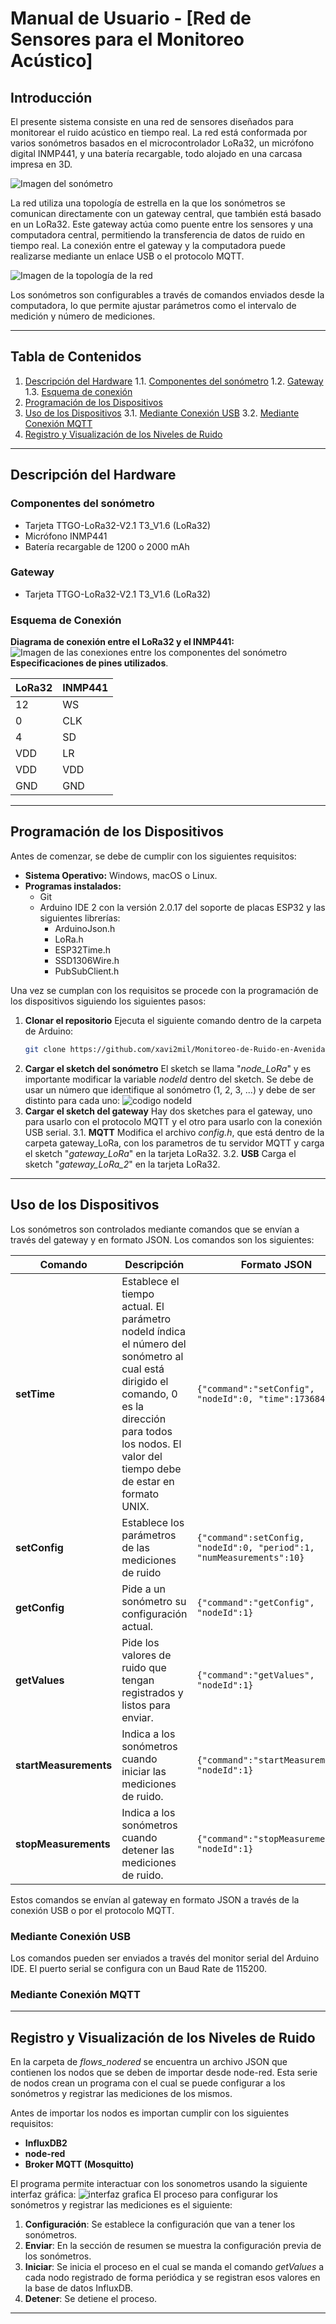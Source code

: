 # Manual de Usuario - [Red de Sensores para el Monitoreo Acústico]

## Introducción
El presente sistema consiste en una red de sensores diseñados para monitorear el ruido acústico en tiempo real. La red está conformada por varios sonómetros basados en el microcontrolador LoRa32, un micrófono digital INMP441, y una batería recargable, todo alojado en una carcasa impresa en 3D.

![Imagen del sonómetro](imagenes/sonometro.jpg "Sonometro/Nodo")

La red utiliza una topología de estrella en la que los sonómetros se comunican directamente con un gateway central, que también está basado en un LoRa32. Este gateway actúa como puente entre los sensores y una computadora central, permitiendo la transferencia de datos de ruido en tiempo real. La conexión entre el gateway y la computadora puede realizarse mediante un enlace USB o el protocolo MQTT.

![Imagen de la topología de la red](imagenes/topologia.jpg "topoligía")

Los sonómetros son configurables a través de comandos enviados desde la computadora, lo que permite ajustar parámetros como el intervalo de medición y número de mediciones.

---

## Tabla de Contenidos
1. [Descripción del Hardware](#descripción-del-hardware)
1.1. [Componentes del sonómetro](#componentes-del-sonómetro)
1.2. [Gateway](#gateway)
1.3. [Esquema de conexión](#esquema-de-conexión)
2. [Programación de los Dispositivos](#programación-de-los-dispositivos)
3. [Uso de los Dispositivos](#uso-de-los-dispositivos)
3.1. [Mediante Conexión USB](#mediante-conexión-usb)
3.2. [Mediante Conexión MQTT](#mediante-conexión-mqtt)
4. [Registro y Visualización de los Niveles de Ruido](#registro-y-visualización-de-los-niveles-de-ruido)


---

## Descripción del Hardware
### Componentes del sonómetro
+ Tarjeta TTGO-LoRa32-V2.1 T3_V1.6 (LoRa32)
+ Micrófono INMP441
+ Batería recargable de 1200 o 2000 mAh

### Gateway
+ Tarjeta TTGO-LoRa32-V2.1 T3_V1.6 (LoRa32)

### Esquema de Conexión
**Diagrama de conexión entre el LoRa32 y el INMP441:**
![Imagen de las conexiones entre los componentes del sonómetro](imagenes/diagrama_conexiones.jpg "conexiones")
**Especificaciones de pines utilizados**.

| LoRa32 | INMP441 |
|--------------|--------------|
| 12      | WS     |
| 0       |CLK    |
| 4       |SD|
| VDD      | LR    |
| VDD     | VDD   |
| GND     | GND   |


---

## Programación de los Dispositivos
Antes de comenzar, se debe de cumplir con los siguientes requisitos:
- **Sistema Operativo:** Windows, macOS o Linux.
- **Programas instalados:** 
  - Git
  - Arduino IDE 2 con la versión 2.0.17 del soporte de placas ESP32 y las siguientes librerías:
    - ArduinoJson.h
    - LoRa.h
    - ESP32Time.h
    - SSD1306Wire.h
    - PubSubClient.h

Una vez se cumplan con los requisitos se procede con la programación de los dispositivos siguiendo los siguientes pasos:

1. **Clonar el repositorio**
  Ejecuta el siguiente comando dentro de la carpeta de Arduino:
   ```bash
   git clone https://github.com/xavi2mil/Monitoreo-de-Ruido-en-Avenidass.git
2. **Cargar el sketch del sonómetro**
  El sketch se llama "*node_LoRa*" y es importante modificar la variable *nodeId* dentro del sketch. Se debe de usar un número que identifique al sonómetro (1, 2, 3, ...) y debe de ser distinto para cada uno:
  ![codigo nodeId](imagenes/codigo_nodeID.png "nodeId")
3. **Cargar el sketch del gateway**
  Hay dos sketches para el gateway, uno para usarlo con el protocolo MQTT y el otro para usarlo con la conexión USB serial.
3.1. **MQTT**
  Modifica el archivo *config.h*, que está dentro de la carpeta gateway_LoRa, con los parametros de tu servidor MQTT y carga el sketch "*gateway_LoRa*" en la tarjeta LoRa32.
3.2. **USB**
  Carga el sketch "*gateway_LoRa_2*" en la tarjeta LoRa32.


---

## Uso de los Dispositivos
Los sonómetros son controlados mediante comandos que se envían a través del gateway y en formato JSON. Los comandos son los siguientes:

| Comando | Descripción | Formato JSON |
|---------|-------------|--------------|
| **setTime** | Establece el tiempo actual. El parámetro nodeId índica el número del sonómetro al cual está dirigido el comando, 0 es la dirección para todos los nodos. El valor del tiempo debe de estar en formato UNIX.| `{"command":"setConfig", "nodeId":0, "time":1736849056}` |
| **setConfig** |Establece los parámetros de las mediciones de ruido| `{"command":setConfig, "nodeId":0, "period":1, "numMeasurements":10}` |
| **getConfig** |Pide a un sonómetro su configuración actual.| `{"command":"getConfig", "nodeId":1}` |
|**getValues**|Pide los valores de ruido que tengan registrados y listos para enviar.|`{"command":"getValues", "nodeId":1}` |
|**startMeasurements**| Indica a los sonómetros cuando iniciar las mediciones de ruido.| `{"command":"startMeasurements", "nodeId":1}`  |
|**stopMeasurements**| Indica a los sonómetros cuando detener las mediciones de ruido.| `{"command":"stopMeasurements", "nodeId":1}`  |


Estos comandos se envían al gateway en formato JSON a través de la conexión USB o por el protocolo MQTT.
### Mediante Conexión USB 
Los comandos pueden ser enviados a través del monitor serial del Arduino IDE. El puerto serial se configura con un Baud Rate de 115200.
### Mediante Conexión MQTT

---

## Registro y Visualización de los Niveles de Ruido
En la carpeta de *flows_nodered* se encuentra un archivo JSON que contienen los nodos que se deben de importar desde node-red. Esta serie de nodos crean un programa con el cual se puede configurar a los sonómetros y registrar las mediciones de los mismos.

Antes de importar los nodos es importan cumplir con los siguientes requisitos:

- **InfluxDB2**
- **node-red** 
- **Broker MQTT (Mosquitto)**

El programa permite interactuar con los sonometros usando la siguiente interfaz gráfica:
![interfaz grafica](imagenes/interfaz_grafica.png "nodeId")
El proceso para configurar los sonómetros y registrar las mediciones es el siguiente:
1. **Configuración**: Se establece la configuración que van a tener los sonómetros.
2. **Enviar**: En la sección de resumen se muestra la configuración previa de los sonómetros.
3. **Iniciar**: Se inicia el proceso en el cual se manda el comando *getValues* a cada nodo registrado de forma periódica y se registran esos valores en la base de datos InfluxDB.
4. **Detener**: Se detiene el proceso.


---